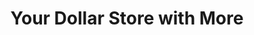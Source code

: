 ---
title: "Your Dollar Store with More"
url: /vancouver/your-dollar-store-with-more-west-broadway/
shop: variety store
---